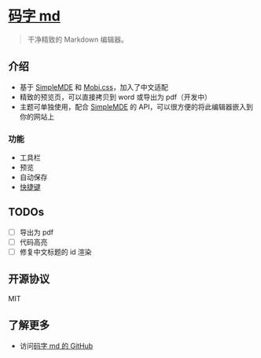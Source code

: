 # [码字 md](http://mazimd.com)

> 干净精致的 Markdown 编辑器。

## 介绍

- 基于 [SimpleMDE][] 和 [Mobi.css](http://getmobicss.com/zh-cn/)，加入了中文适配
- 精致的预览页，可以直接拷贝到 word 或导出为 pdf（开发中）
- 主题可单独使用，配合 [SimpleMDE][] 的 API，可以很方便的将此编辑器嵌入到你的网站上

### 功能

- 工具栏
- 预览
- 自动保存
- [快捷键](https://github.com/NextStepWebs/simplemde-markdown-editor#keyboard-shortcuts)

## TODOs

- [ ] 导出为 pdf
- [ ] 代码高亮
- [ ] 修复中文标题的 id 渲染

## 开源协议

MIT

## 了解更多

- 访问[码字 md 的 GitHub](http://github.com/xcatliu/mazimd)

[SimpleMDE]: https://simplemde.com/